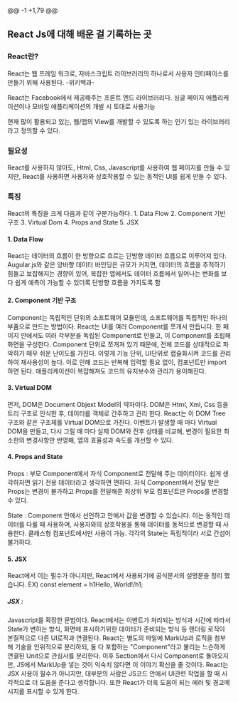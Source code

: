 @@ -1 +1,79 @@
<h2>React Js에 대해 배운 걸 기록하는 곳</h2>
<h3>React란?</h3>
React는 웹 프레임 워크로, 자바스크립트 라이브러리의 하나로서
사용자 인터페이스를 만들기 위해 사용된다. -위키백과-

React는 Facebook에서 제공해주는 프론트 엔드 라이브러리다.
싱글 페이지 애플리케이션이나 모바일 애플리케이션의 개발 시
토대로 사용가능

현재 많이 활용되고 있는, 웹/앱의 View를 개발할 수 있도록 하는
인기 있는 라이브러리라고 정의할 수 있다.

<h3>필요성</h3>
React를 사용하지 않아도, Html, Css, Javascript를 사용하여
웹 페이지를 만들 수 있지만, React를 사용하면
사용자와 상호작용할 수 있는 동적인 UI를 쉽게 만들 수 있다.

<h3>특징</h3>
React의 특징을 크게 다음과 같이 구분가능하다.
1. Data Flow
2. Component 기반 구조
3. Virtual Dom
4. Props and State
5. JSX

<h4>1. Data Flow</h4>
React는 데이터의 흐름이 한 방향으로 흐르는 단방향 데이터 흐름으로 이루어져 있다.
Augular.js와 같은 양바향 데이터 바인딩은 규모가 커지면,
데이터의 흐름을 추적하기 힘들고 보잡해지는 경향이 있어,
복잡한 앱에서도 데이터 흐름에서 일어나는 변화를 보다
쉽게 예측이 가능할 수 있더록 단방향 흐름을 가지도록 함

<h4>2. Component 기반 구조</h4>
Component는 독립적인 단위의 소프트웨어 모듈인데,
소프트웨어를 독립적인 하나의 부품으로 만드는 방법이다.
React는 UI를 여러 Component를 쪼개서 만듭니다.
한 페이지 안에서도 여러 각부분을 독립된 Component로 만들고,
이 Component를 조립해 화면을 구성한다.
Component 단위로 쪼개져 있기 때문에, 전체 코드를 상대적으로
파악하기 매우 쉬운 난이도를 가진다. 
이렇게 기능 단위, UI단위로 캡슐화시켜 코드를 관리하여 재사용성이 높다.
이로 인해 코드는 반복해 입력할 필요 없이, 컴포넌트만 import 하면 된다.
애플리케이션이 복잡해져도 코드의 유지보수와 관리가 용이해진다.

<h4>3. Virtual DOM</h4>
먼저, DOM은 Document Objext Model의 약자이다.
DOM은 Html, Xml, Css 등을 트리 구조로 인식한 후,
데이터를 객체로 간주하고 관리 한다.
React는 이 DOM Tree 구조와 같은 구조체를 Virtual DOM으로 가진다.
이벤트가 발생할 때 마다 Virtual DOM을 만들고, 다시 그릴 때 마다
실제 DOM와 전후 상태를 비교해, 변경이 필요한 최소한의 변경사항만 반영해,
앱의 효율성과 속도를 개선할 수 있다.

<h4>4. Props and State</h4>
Props : 부모 Component에서 자식 Component로 전달해 주는 데이터이다.
쉽게 생각하자면 읽기 전용 데이터라고 생각하면 편하다.
자식 Component에서 전달 받은 Props는 변경이 불가하고
Props를 전달해준 최상위 부모 컴포넌트만 Props를 변경할 수 있다.

State : Component 안에서 선언하고 안에서 값을 변경할 수 있습니다.
이는 동적인 데이터를 다룰 때 사용하며, 사용자와의 상호작용을 통해
데이터를 동적으로 변경할 때 사용한다. 클래스형 컴포넌트에서만 사용이 가능.
각각의 State는 독립적이라 서로 간섭이 불가하다.

<h4>5. JSX</h4>
React에서 이는 필수가 아니지만, React에서 사용되기에 공식문서의 설명문을 정리 했습니다.
EX) const element = h1Hello, World!/h1;
<h5>JSX :</h5>
Javascript를 확장한 문법이다.
React에서는 이벤트가 처리되는 방식과 시간에 따라서 State가 변하는 방식,
화면에 표시하기위한 데이터가 준비되는 방식 등 렌더링 로직이 
본질적으로 다른 UI로직과 연결된다.
React는 별도의 파일에 MarkUp과 로직을 첨부해 기술을 인위적으로 분리하되,
둘 다 포함하는 "Component"라고 불리는 느슨하게 연결된 Unit으로 관심사를 분리한다.
이후 Section에서 다시 Component로 돌아오지만, JS에서 MarkUp을 넣는 것이
익숙치 않다면 이 이야기 확신을 줄 것이다.
React는 JSX 사용이 필수가 아니지만, 대부분의 사람은 JS코드 안에서
UI관련 작업을 할 때 시각적으로 더 도움을 준다고 생각합니다.
또한 React가 더욱 도움이 되는 에러 및 경고메시지를 표시할 수 있게 한다.
